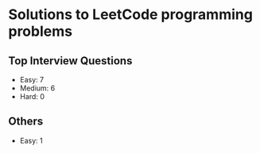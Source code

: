 # Solutions to LeetCode programming problems

## Top Interview Questions
- Easy: 7
- Medium: 6
- Hard: 0
## Others
- Easy: 1
